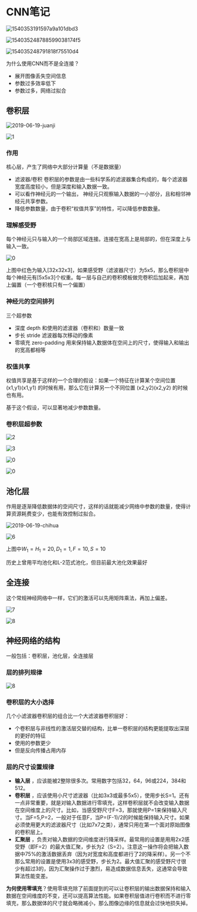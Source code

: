 # CNN笔记

![1540353191597a9a101dbd3](.\img_cnn\1540353191597a9a101dbd3.gif)



![154035248788599038174f5](.\img_cnn\154035248788599038174f5.gif)

![154035248791818f75510d4](.\img_cnn\154035248791818f75510d4.gif)

为什么使用CNN而不是全连接？

* 展开图像丢失空间信息
* 参数过多效率低下
* 参数过多，网络过拟合

## 卷积层

![2019-06-19-juanji](.\img_cnn\2019-06-19-juanji.gif)

![1](.\img_cnn\1.PNG)

### 作用

核心层，产生了网络中大部分计算量（不是数据量）

* 滤波器/卷积 卷积层的参数是由一些科学系的滤波器集合构成的，每个滤波器宽度高度较小，但是深度和输入数据一致。
* 可以看作神经元的一个输出， 神经元只观察输入数据的一小部分，且和相邻神经元共享参数。
* 降低参数数量，由于卷积“权值共享”的特性，可以降低参数数量。



### 理解感受野

每个神经元只与输入的一个局部区域连接。连接在宽高上是局部的，但在深度上与输入一致。

![0](.\img_cnn\0.PNG)

上图中红色为输入[32x32x3]，如果感受野（滤波器尺寸）为5x5，那么卷积层中每个神经元有[5x5x3]个权重。每一层与自己的卷积模板做完卷积后加起来，再加上偏置（一个卷积核只有一个偏置）



### 神经元的空间排列

三个超参数

* 深度 depth 和使用的滤波器（卷积和）数量一致
* 步长 stride 滤波器每次移动的像素
* 零填充 zero-padding 用来保持输入数据体在空间上的尺寸，使得输入和输出的宽高都相等



### 权值共享

权值共享是基于这样的一个合理的假设：如果一个特征在计算某个空间位置 (x1,y1)(x1,y1) 的时候有用，那么它在计算另一个不同位置 (x2,y2)(x2,y2) 的时候也有用。

基于这个假设，可以显著地减少参数数量。



### 卷积层超参数

![2](.\img_cnn\2.PNG)

![3](.\img_cnn\3.PNG)

![0](.\img_cnn\4.PNG)

![0](.\img_cnn\5.PNG)



## 池化层

作用是逐渐降低数据体的空间尺寸，这样的话就能减少网络中参数的数量，使得计算资源耗费变少，也能有效控制过拟合。

![2019-06-19-chihua](.\img_cnn\2019-06-19-chihua.gif)

![6](.\img_cnn\6.PNG)

上图中$W_1=H_1=20, D_1=1,F=10,S=10$

历史上曾用平均池化和L-2范式池化，但目前最大池化效果最好



## 全连接

这个常规神经网络中一样，它们的激活可以先用矩阵乘法，再加上偏差。

![7](.\img_cnn\7.PNG)

![8](.\img_cnn\8.PNG)



## 神经网络的结构

一般包括：卷积层，池化层，全连接层

### 层的排列规律

![8](.\img_cnn\9.PNG)

### 卷积层的大小选择

几个小滤波器卷积层的组合比一个大滤波器卷积层好：

* 个卷积层与非线性的激活层交替的结构，比单一卷积层的结构更能提取出深层的更好的特征
* 使用的参数更少
* 但是反向传播占用内存



### 层的尺寸设置规律

- **输入层** ，应该能被2整除很多次。常用数字包括32，64，96或224，384和512。
- **卷积层** ，应该使用小尺寸滤波器（比如3x3或最多5x5），使用步长S=1。还有一点非常重要，就是对输入数据进行零填充，这样卷积层就不会改变输入数据在空间维度上的尺寸。比如，当感受野尺寸F=3，那就使用P=1来保持输入尺寸。当F=5,P=2，一般对于任意F，当P=(F-1)/2的时候能保持输入尺寸。如果必须使用更大的滤波器尺寸（比如7x7之类），通常只用在第一个面对原始图像的卷积层上。
- **汇聚层** ，负责对输入数据的空间维度进行降采样。最常用的设置是用用2x2感受野（即F=2）的最大值汇聚，步长为2（S=2）。注意这一操作将会把输入数据中75%的激活数据丢弃（因为对宽度和高度都进行了2的降采样）。另一个不那么常用的设置是使用3x3的感受野，步长为2。最大值汇聚的感受野尺寸很少有超过3的，因为汇聚操作过于激烈，易造成数据信息丢失，这通常会导致算法性能变差。

**为何使用零填充**？使用零填充除了前面提到的可以让卷积层的输出数据保持和输入数据在空间维度的不变，还可以提高算法性能。如果卷积层值进行卷积而不进行零填充，那么数据体的尺寸就会略微减小，那么图像边缘的信息就会过快地损失掉。